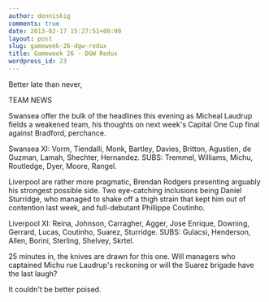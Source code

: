 ```yaml
---
author: denniskig
comments: true
date: 2013-02-17 15:27:51+00:00
layout: post
slug: gameweek-26-dgw-redux
title: Gameweek 26 - DGW Redux
wordpress_id: 23
---
```


Better late than never, 

TEAM NEWS
 
Swansea offer the bulk of the headlines this evening as Micheal Laudrup fields a weakened team, his thoughts on next week's Capital One Cup final against Bradford, perchance. 

Swansea XI: Vorm, Tiendalli, Monk, Bartley, Davies, Britton, Agustien, de Guzman, Lamah, Shechter, Hernandez. SUBS: Tremmel, Williams, Michu, Routledge, Dyer, Moore, Rangel. 

Liverpool are rather more pragmatic, Brendan Rodgers presenting arguably his strongest possible side. Two eye-catching inclusions being Daniel Sturridge, who managed to shake off a thigh strain that kept him out of contention last week, and full-debutant Phillippe Coutinho.
 
Liverpool XI: Reina, Johnson, Carragher, Agger, Jose Enrique, Downing, Gerrard, Lucas, Coutinho, Suarez, Sturridge. SUBS: Gulacsi, Henderson, Allen, Borini, Sterling, Shelvey, Skrtel. 

25 minutes in, the knives are drawn for this one. Will managers who captained Michu rue Laudrup's reckoning or will the Suarez brigade have the last laugh? 

It couldn't be better poised. 


